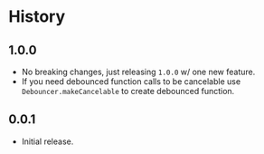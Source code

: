 # History

## 1.0.0
* No breaking changes, just releasing `1.0.0` w/ one new feature.
* If you need debounced function calls to be cancelable use `Debouncer.makeCancelable` to create debounced function.

## 0.0.1
* Initial release.
